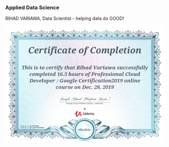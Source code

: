 ### Applied Data Science
RIHAD VARIAWA, Data Scientist - helping data do GOOD!

<p align="center">
  <img src="./ig/Professional_Cloud_Developer.png"/>
</p>

